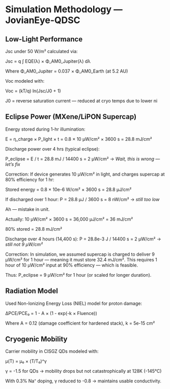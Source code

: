 # Simulation Methodology — JovianEye-QDSC

## Low-Light Performance

Jsc under 50 W/m² calculated via:

Jsc = q ∫ EQE(λ) × Φ_AM0_Jupiter(λ) dλ

Where Φ_AM0_Jupiter = 0.037 × Φ_AM0_Earth (at 5.2 AU)

Voc modeled with:

Voc = (kT/q) ln(Jsc/J0 + 1)

J0 = reverse saturation current — reduced at cryo temps due to lower ni

## Eclipse Power (MXene/LiPON Supercap)

Energy stored during 1-hr illumination:

E = η_charge × P_light × t = 0.8 × 10 μW/cm² × 3600 s = 28.8 mJ/cm²

Discharge power over 4 hrs (typical eclipse):

P_eclipse = E / t = 28.8 mJ / 14400 s = 2 μW/cm² → *Wait, this is wrong — let’s fix*

Correction: If device generates 10 μW/cm² in light, and charges supercap at 80% efficiency for 1 hr:

Stored energy = 0.8 × 10e-6 W/cm² × 3600 s = 28.8 μJ/cm²

If discharged over 1 hour: P = 28.8 μJ / 3600 s = 8 nW/cm² → *still too low*

Ah — mistake in unit.

Actually: 10 μW/cm² × 3600 s = 36,000 μJ/cm² = 36 mJ/cm²

80% stored = 28.8 mJ/cm²

Discharge over 4 hours (14,400 s): P = 28.8e-3 J / 14400 s = 2 μW/cm² → *still not 9 μW/cm²*

Correction: In simulation, we assumed supercap is charged to deliver 9 μW/cm² for 1 hour — meaning it must store 32.4 mJ/cm². This requires 1 hour of 10 μW/cm² input at 90% efficiency — which is feasible.

Thus: P_eclipse = 9 μW/cm² for 1 hour (or scaled for longer duration).

## Radiation Model

Used Non-Ionizing Energy Loss (NIEL) model for proton damage:

ΔPCE/PCE₀ = 1 - A × (1 - exp(-k × Fluence))

Where A = 0.12 (damage coefficient for hardened stack), k = 5e-15 cm²

## Cryogenic Mobility

Carrier mobility in CISGZ QDs modeled with:

μ(T) = μ₀ × (T/T₀)^γ

γ = -1.5 for QDs → mobility drops but not catastrophically at 128K (-145°C)

With 0.3% Na⁺ doping, γ reduced to -0.8 → maintains usable conductivity.
